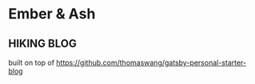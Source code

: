 # Ember & Ash
## HIKING BLOG


built on top of https://github.com/thomaswang/gatsby-personal-starter-blog
